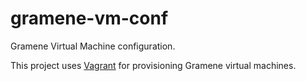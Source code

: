 gramene-vm-conf
===============

Gramene Virtual Machine configuration.

This project uses [Vagrant](http://www.vagrantup.com) for provisioning Gramene virtual machines.
